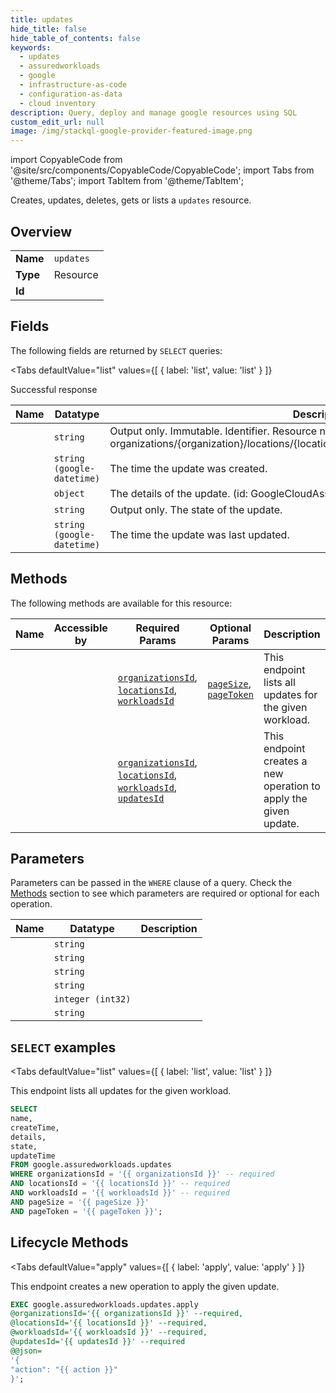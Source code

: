 ```yaml
--- 
title: updates
hide_title: false
hide_table_of_contents: false
keywords:
  - updates
  - assuredworkloads
  - google
  - infrastructure-as-code
  - configuration-as-data
  - cloud inventory
description: Query, deploy and manage google resources using SQL
custom_edit_url: null
image: /img/stackql-google-provider-featured-image.png
---
```


import CopyableCode from '@site/src/components/CopyableCode/CopyableCode';
import Tabs from '@theme/Tabs';
import TabItem from '@theme/TabItem';

Creates, updates, deletes, gets or lists a <code>updates</code> resource.

## Overview
<table><tbody>
<tr><td><b>Name</b></td><td><code>updates</code></td></tr>
<tr><td><b>Type</b></td><td>Resource</td></tr>
<tr><td><b>Id</b></td><td><CopyableCode code="google.assuredworkloads.updates" /></td></tr>
</tbody></table>

## Fields

The following fields are returned by `SELECT` queries:

<Tabs
    defaultValue="list"
    values={[
        { label: 'list', value: 'list' }
    ]}
>
<TabItem value="list">

Successful response

<table>
<thead>
    <tr>
    <th>Name</th>
    <th>Datatype</th>
    <th>Description</th>
    </tr>
</thead>
<tbody>
<tr>
    <td><CopyableCode code="name" /></td>
    <td><code>string</code></td>
    <td>Output only. Immutable. Identifier. Resource name of the WorkloadUpdate. Format: organizations/&#123;organization&#125;/locations/&#123;location&#125;/workloads/&#123;workload&#125;/updates/&#123;update&#125;</td>
</tr>
<tr>
    <td><CopyableCode code="createTime" /></td>
    <td><code>string (google-datetime)</code></td>
    <td>The time the update was created.</td>
</tr>
<tr>
    <td><CopyableCode code="details" /></td>
    <td><code>object</code></td>
    <td>The details of the update. (id: GoogleCloudAssuredworkloadsV1UpdateDetails)</td>
</tr>
<tr>
    <td><CopyableCode code="state" /></td>
    <td><code>string</code></td>
    <td>Output only. The state of the update.</td>
</tr>
<tr>
    <td><CopyableCode code="updateTime" /></td>
    <td><code>string (google-datetime)</code></td>
    <td>The time the update was last updated.</td>
</tr>
</tbody>
</table>
</TabItem>
</Tabs>

## Methods

The following methods are available for this resource:

<table>
<thead>
    <tr>
    <th>Name</th>
    <th>Accessible by</th>
    <th>Required Params</th>
    <th>Optional Params</th>
    <th>Description</th>
    </tr>
</thead>
<tbody>
<tr>
    <td><a href="#list"><CopyableCode code="list" /></a></td>
    <td><CopyableCode code="select" /></td>
    <td><a href="#parameter-organizationsId"><code>organizationsId</code></a>, <a href="#parameter-locationsId"><code>locationsId</code></a>, <a href="#parameter-workloadsId"><code>workloadsId</code></a></td>
    <td><a href="#parameter-pageSize"><code>pageSize</code></a>, <a href="#parameter-pageToken"><code>pageToken</code></a></td>
    <td>This endpoint lists all updates for the given workload.</td>
</tr>
<tr>
    <td><a href="#apply"><CopyableCode code="apply" /></a></td>
    <td><CopyableCode code="exec" /></td>
    <td><a href="#parameter-organizationsId"><code>organizationsId</code></a>, <a href="#parameter-locationsId"><code>locationsId</code></a>, <a href="#parameter-workloadsId"><code>workloadsId</code></a>, <a href="#parameter-updatesId"><code>updatesId</code></a></td>
    <td></td>
    <td>This endpoint creates a new operation to apply the given update.</td>
</tr>
</tbody>
</table>

## Parameters

Parameters can be passed in the `WHERE` clause of a query. Check the [Methods](#methods) section to see which parameters are required or optional for each operation.

<table>
<thead>
    <tr>
    <th>Name</th>
    <th>Datatype</th>
    <th>Description</th>
    </tr>
</thead>
<tbody>
<tr id="parameter-locationsId">
    <td><CopyableCode code="locationsId" /></td>
    <td><code>string</code></td>
    <td></td>
</tr>
<tr id="parameter-organizationsId">
    <td><CopyableCode code="organizationsId" /></td>
    <td><code>string</code></td>
    <td></td>
</tr>
<tr id="parameter-updatesId">
    <td><CopyableCode code="updatesId" /></td>
    <td><code>string</code></td>
    <td></td>
</tr>
<tr id="parameter-workloadsId">
    <td><CopyableCode code="workloadsId" /></td>
    <td><code>string</code></td>
    <td></td>
</tr>
<tr id="parameter-pageSize">
    <td><CopyableCode code="pageSize" /></td>
    <td><code>integer (int32)</code></td>
    <td></td>
</tr>
<tr id="parameter-pageToken">
    <td><CopyableCode code="pageToken" /></td>
    <td><code>string</code></td>
    <td></td>
</tr>
</tbody>
</table>

## `SELECT` examples

<Tabs
    defaultValue="list"
    values={[
        { label: 'list', value: 'list' }
    ]}
>
<TabItem value="list">

This endpoint lists all updates for the given workload.

```sql
SELECT
name,
createTime,
details,
state,
updateTime
FROM google.assuredworkloads.updates
WHERE organizationsId = '{{ organizationsId }}' -- required
AND locationsId = '{{ locationsId }}' -- required
AND workloadsId = '{{ workloadsId }}' -- required
AND pageSize = '{{ pageSize }}'
AND pageToken = '{{ pageToken }}';
```
</TabItem>
</Tabs>


## Lifecycle Methods

<Tabs
    defaultValue="apply"
    values={[
        { label: 'apply', value: 'apply' }
    ]}
>
<TabItem value="apply">

This endpoint creates a new operation to apply the given update.

```sql
EXEC google.assuredworkloads.updates.apply 
@organizationsId='{{ organizationsId }}' --required, 
@locationsId='{{ locationsId }}' --required, 
@workloadsId='{{ workloadsId }}' --required, 
@updatesId='{{ updatesId }}' --required 
@@json=
'{
"action": "{{ action }}"
}';
```
</TabItem>
</Tabs>

